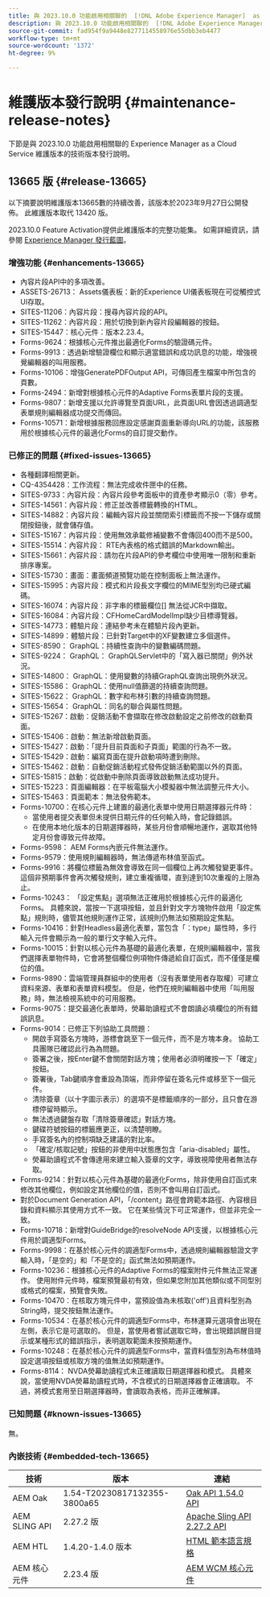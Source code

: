 ```yaml
---
title: 與 2023.10.0 功能啟用相關聯的  [!DNL Adobe Experience Manager]  as a Cloud Service 維護版本發行說明。
description: 與 2023.10.0 功能啟用相關聯的  [!DNL Adobe Experience Manager]  as a Cloud Service 維護版本發行說明。
source-git-commit: fad954f9a9448e8277114558976e55dbb3eb4477
workflow-type: tm+mt
source-wordcount: '1372'
ht-degree: 9%

---
```


# 維護版本發行說明 {#maintenance-release-notes}

下節是與 2023.10.0 功能啟用相關聯的 Experience Manager as a Cloud Service 維護版本的技術版本發行說明。

## 13665 版 {#release-13665}

以下摘要說明維護版本13665數的持續改善，該版本於2023年9月27日公開發佈。 此維護版本取代 13420 版。

2023.10.0 Feature Activation提供此維護版本的完整功能集。 如需詳細資訊，請參閱 [Experience Manager 發行藍圖](https://experienceleague.adobe.com/docs/experience-manager-release-information/aem-release-updates/update-releases-roadmap.html)。

### 增強功能 {#enhancements-13665}

* 內容片段API中的多項改善。
* ASSETS-26713： Assets儀表板：新的Experience UI儀表板現在可從觸控式UI存取。
* SITES-11206：內容片段：搜尋內容片段的API。
* SITES-11262：內容片段：用於切換到新內容片段編輯器的按鈕。
* SITES-15447：核心元件：版本2.23.4。
* Forms-9624：根據核心元件推出最適化Forms的驗證碼元件。
* Forms-9913：透過新增驗證欄位和顯示適當錯誤和成功訊息的功能，增強視覺編輯器的叫用服務。
* Forms-10106：增強GeneratePDFOutput API，可傳回產生檔案中所包含的頁數。
* Forms-2494：新增對根據核心元件的Adaptive Forms表單片段的支援。
* Forms-9807：新增支援以允許導覽至頁面URL，此頁面URL會因透過調適型表單規則編輯器成功提交而傳回。
* Forms-10571：新增根據服務回應設定感謝頁面重新導向URL的功能，該服務用於根據核心元件的最適化Forms的自訂提交動作。

### 已修正的問題 {#fixed-issues-13665}

* 各種翻譯相關更新。
* CQ-4354428：工作流程：無法完成收件匣中的任務。
* SITES-9733：內容片段：內容片段參考面板中的資產參考顯示0（零）參考。
* SITES-14561：內容片段：修正並改善標籤轉換的HTML。
* SITES-14882：內容片段：編輯內容片段並關閉索引標籤而不按一下儲存或關閉按鈕後，就會儲存值。
* SITES-15167：內容片段：使用無效承載修補變數不會傳回400而不是500。
* SITES-15514：內容片段： RTE內表格的格式錯誤的Markdown輸出。
* SITES-15661：內容片段：請勿在片段API的參考欄位中使用唯一限制和重新排序專案。
* SITES-15730：畫面：畫面頻道預覽功能在控制面板上無法運作。
* SITES-15995：內容片段：模式和片段長文字欄位的MIME型別均已硬式編碼。
* SITES-16074：內容片段：非字串的標籤欄位[] 無法從JCR中擷取。
* SITES-16084：內容片段：CFHomeCardModelImpl缺少目標導覽器。
* SITES-14773：體驗片段：連結參考未在體驗片段內更新。
* SITES-14899：體驗片段：已針對Target中的XF變數建立多個選件。
* SITES-8590： GraphQL：持續性查詢中的變數編碼問題。
* SITES-9224： GraphQL： GraphQLServlet中的「寫入器已關閉」例外狀況。
* SITES-14800： GraphQL：使用變數的持續GraphQL查詢出現例外狀況。
* SITES-15586： GraphQL：使用null值篩選的持續查詢問題。
* SITES-15622： GraphQL：數字和布林引數的持續查詢問題。
* SITES-15654： GraphQL：同名的聯合與屬性問題。
* SITES-15267：啟動：促銷活動不會擷取在修改啟動設定之前修改的啟動頁面。
* SITES-15406：啟動：無法新增啟動頁面。
* SITES-15427：啟動：「提升目前頁面和子頁面」範圍的行為不一致。
* SITES-15429：啟動：編寫頁面在提升啟動項時遭到刪除。
* SITES-15462：啟動：自動促銷活動程式發佈促銷活動範圍以外的頁面。
* SITES-15815：啟動：從啟動中刪除頁面導致啟動無法成功提升。
* SITES-15223：頁面編輯器：在平板電腦大小模擬器中無法調整元件大小。
* SITES-15463：頁面範本：無法發佈範本。
* Forms-10700：在核心元件上建置的最適化表單中使用日期選擇器元件時：
   * 當使用者提交表單但未提供日期元件的任何輸入時，會記錄錯誤。
   * 在使用本地化版本的日期選擇器時，某些月份會順暢地運作，選取其他特定月份會導致元件故障。
* Forms-9598： AEM Forms內嵌元件無法運作。
* Forms-9579：使用規則編輯器時，無法傳遞布林值至函式。
* Forms-9916：將欄位標籤為無效會導致在同一個欄位上再次觸發變更事件。 這個非預期事件會再次觸發規則，建立重複循環，直到達到10次重複的上限為止。
* Forms-10243： 「設定焦點」選項無法正確用於根據核心元件的最適化Forms。 具體來說，當按一下選項按鈕，並且針對文字方塊物件啟用「設定焦點」規則時，儘管其他規則運作正常，該規則仍無法如預期設定焦點。
* Forms-10416：針對Headless最適化表單，當包含「：type」屬性時，多行輸入元件會顯示為一般的單行文字輸入元件。
* Forms-10015：針對以核心元件為基礎的最適化表單，在規則編輯器中，當我們選擇表單物件時，它會將整個欄位例項物件傳遞給自訂函式，而不僅僅是欄位的值。
* Forms-9890：雲端管理員群組中的使用者（沒有表單使用者存取權）可建立資料來源、表單和表單資料模型。 但是，他們在規則編輯器中使用「叫用服務」時，無法檢視系統中的可用服務。
* Forms-9075：提交最適化表單時，熒幕助讀程式不會朗讀必填欄位的所有錯誤訊息。
* Forms-9014：已修正下列協助工具問題：
   * 開啟手寫簽名方塊時，游標會跳至下一個元件，而不是方塊本身。 協助工具團隊已確認此行為為問題。
   * 簽署之後，按Enter鍵不會關閉對話方塊；使用者必須明確按一下「確定」按鈕。
   * 簽署後，Tab鍵順序會重設為頂端，而非停留在簽名元件或移至下一個元件。
   * 清除簽章（以十字圖示表示）的選項不是標籤順序的一部分，且只會在游標停留時顯示。
   * 無法透過鍵盤存取「清除簽章確認」對話方塊。
   * 鍵碟符號按鈕的標籤應更正，以清楚明瞭。
   * 手寫簽名內的控制項缺乏建議的對比率。
   * 「確定/核取記號」按鈕的非使用中狀態應包含「aria-disabled」屬性。
   * 熒幕助讀程式不會傳達用來建立輸入簽章的文字，導致視障使用者無法存取。
* Forms-9214：針對以核心元件為基礎的最適化Forms，除非使用自訂函式來修改其他欄位，例如設定其他欄位的值，否則不會叫用自訂函式。
* 對於Document Generation API，「/content」路徑會跨範本路徑、內容根目錄和資料顯示其使用方式不一致。 它在某些情況下可正常運作，但並非完全一致。
* Forms-10718：新增對GuideBridge的resolveNode API支援，以根據核心元件用於調適型Forms。
* Forms-9998：在基於核心元件的調適型Forms中，透過規則編輯器驗證文字輸入時，「是空的」和「不是空的」函式無法如預期運作。
* Forms-10236：根據核心元件的Adaptive Forms的檔案附件元件無法正常運作。 使用附件元件時，檔案預覽最初有效，但如果您附加其他類似或不同型別或格式的檔案，預覽會失敗。
* Forms-10470：在核取方塊元件中，當預設值為未核取(&#39;off&#39;)且資料型別為String時，提交按鈕無法運作。
* Forms-10534：在基於核心元件的調適型Forms中，布林運算元選項會出現在左側，表示它是可選取的。 但是，當使用者嘗試選取它時，會出現錯誤醒目提示或某種形式的錯誤指示，表明選取範圍未按預期運作。
* Forms-10248：在基於核心元件的調適型Forms中，當資料值型別為布林值時設定選項按鈕或核取方塊的值無法如預期運作。
* Forms-8114： NVDA熒幕助讀程式未正確讀取日期選擇器和模式。 具體來說，當使用NVDA熒幕助讀程式時，不含模式的日期選擇器會正確讀取。 不過，將模式套用至日期選擇器時，會讀取為表格，而非正確解譯。

### 已知問題 {#known-issues-13665}

無。

### 內嵌技術 {#embedded-tech-13665}

| 技術 | 版本 | 連結 |
|---|---|---|
| AEM Oak | 1.54-T20230817132355-3800a65 | [Oak API 1.54.0 API](https://www.javadoc.io/doc/org.apache.jackrabbit/oak-api/1.54.0/index.html) |
| AEM SLING API | 2.27.2 版 | [Apache Sling API 2.27.2 API](https://www.javadoc.io/doc/org.apache.sling/org.apache.sling.api/latest/index.html) |
| AEM HTL | 1.4.20-1.4.0 版本 | [HTML 範本語言規格](https://github.com/adobe/htl-spec) |
| AEM 核心元件 | 2.23.4 版 | [AEM WCM 核心元件](https://github.com/adobe/aem-core-wcm-components) |
